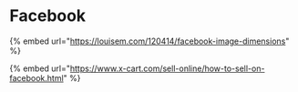 # Facebook

{% embed url="https://louisem.com/120414/facebook-image-dimensions" %}

{% embed url="https://www.x-cart.com/sell-online/how-to-sell-on-facebook.html" %}



